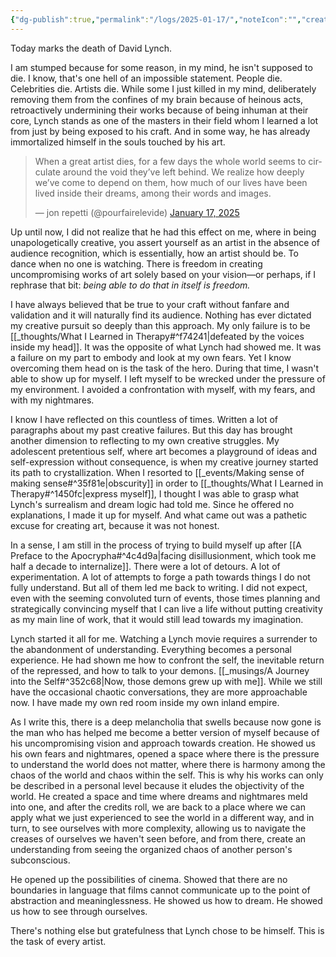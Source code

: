 ```yaml
---
{"dg-publish":true,"permalink":"/logs/2025-01-17/","noteIcon":"","created":"2025-01-17"}
---
```


Today marks the death of David Lynch.

I am stumped because for some reason, in my mind, he isn't supposed to die. I know, that's one hell of an impossible statement. People die. Celebrities die. Artists die. While some I just killed in my mind, deliberately removing them from the confines of my brain because of heinous acts, retroactively undermining their works because of being inhuman at their core, Lynch stands as one of the masters in their field whom I learned a lot from just by being exposed to his craft. And in some way, he has already immortalized himself in the souls touched by his art.

<blockquote class="twitter-tweet" data-theme="dark"><p lang="en" dir="ltr">When a great artist dies, for a few days the whole world seems to circulate around the void they’ve left behind. We realize how deeply we’ve come to depend on them, how much of our lives have been lived inside their dreams, among their words and images.</p>&mdash; jon repetti (@pourfairelevide) <a href="https://twitter.com/pourfairelevide/status/1880090837033623599?ref_src=twsrc%5Etfw">January 17, 2025</a></blockquote> <script async src="https://platform.twitter.com/widgets.js" charset="utf-8"></script>

Up until now, I did not realize that he had this effect on me, where in being unapologetically creative, you assert yourself as an artist in the absence of audience recognition, which is essentially, how an artist should be. To dance when no one is watching. There is freedom in creating uncompromising works of art solely based on your vision—or perhaps, if I rephrase that bit: *being able to do that in itself is freedom.*

I have always believed that be true to your craft without fanfare and validation and it will naturally find its audience. Nothing has ever dictated my creative pursuit so deeply than this approach. My only failure is to be [[_thoughts/What I Learned in Therapy#^f74241\|defeated by the voices inside my head]]. It was the opposite of what Lynch had showed me. It was a failure on my part to embody and look at my own fears. Yet I know overcoming them head on is the task of the hero. During that time, I wasn't able to show up for myself. I left myself to be wrecked under the pressure of my environment. I avoided a confrontation with myself, with my fears, and with my nightmares.

I know I have reflected on this countless of times. Written a lot of paragraphs about my past creative failures. But this day has brought another dimension to reflecting to my own creative struggles. My adolescent pretentious self, where art becomes a playground of ideas and self-expression without consequence, is when my creative journey started its path to crystallization. When I resorted to [[_events/Making sense of making sense#^35f81e\|obscurity]] in order to [[_thoughts/What I Learned in Therapy#^1450fc\|express myself]], I thought I was able to grasp what Lynch's surrealism and dream logic had told me. Since he offered no explanations, I made it up for myself. And what came out was a pathetic excuse for creating art, because it was not honest.

In a sense, I am still in the process of trying to build myself up after [[A Preface to the Apocrypha#^4c4d9a\|facing disillusionment, which took me half a decade to internalize]]. There were a lot of detours. A lot of experimentation. A lot of attempts to forge a path towards things I do not fully understand. But all of them led me back to writing. I did not expect, even with the seeming convoluted turn of events, those times planning and strategically convincing myself that I can live a life without putting creativity as my main line of work, that it would still lead towards my imagination.

Lynch started it all for me. Watching a Lynch movie requires a surrender to the abandonment of understanding. Everything becomes a personal experience. He had shown me how to confront the self, the inevitable return of the repressed, and how to talk to your demons. [[_musings/A Journey into the Self#^352c68\|Now, those demons grew up with me]]. While we still have the occasional chaotic conversations, they are more approachable now. I have made my own red room inside my own inland empire.

As I write this, there is a deep melancholia that swells because now gone is the man who has helped me become a better version of myself because of his uncompromising vision and approach towards creation. He showed us his own fears and nightmares, opened a space where there is the pressure to understand the world does not matter, where there is harmony among the chaos of the world and chaos within the self. This is why his works can only be described in a personal level because it eludes the objectivity of the world. He created a space and time where dreams and nightmares meld into one, and after the credits roll, we are back to a place where we can apply what we just experienced to see the world in a different way, and in turn, to see ourselves with more complexity, allowing us to navigate the creases of ourselves we haven't seen before, and from there, create an understanding from seeing the organized chaos of another person's subconscious.

He opened up the possibilities of cinema. Showed that there are no boundaries in language that films cannot communicate up to the point of abstraction and meaninglessness. He showed us how to dream. He showed us how to see through ourselves.

There's nothing else but gratefulness that Lynch chose to be himself. This is the task of every artist.